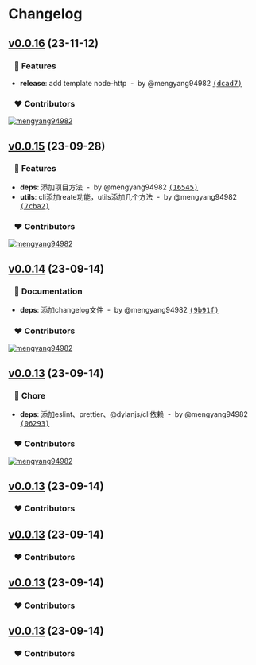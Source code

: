 # Changelog


## [v0.0.16](https://github.com/mengyang94982/dylan-cli/compare/v0.0.15...v0.0.16) (23-11-12)

### &nbsp;&nbsp;&nbsp;🚀 Features

- **release**: add template node-http &nbsp;-&nbsp; by @mengyang94982 [<samp>(dcad7)</samp>](https://github.com/mengyang94982/dylan-cli/commit/dcad7bf)

### &nbsp;&nbsp;&nbsp;❤️ Contributors

[![mengyang94982](https://github.com/mengyang94982.png?size=48)](https://github.com/mengyang94982)&nbsp;&nbsp;

## [v0.0.15](https://github.com/mengyang94982/dylan-cli/compare/v0.0.14...v0.0.15) (23-09-28)

### &nbsp;&nbsp;&nbsp;🚀 Features

- **deps**: 添加项目方法 &nbsp;-&nbsp; by @mengyang94982 [<samp>(16545)</samp>](https://github.com/mengyang94982/dylan-cli/commit/1654554)
- **utils**: cli添加reate功能，utils添加几个方法 &nbsp;-&nbsp; by @mengyang94982 [<samp>(7cba2)</samp>](https://github.com/mengyang94982/dylan-cli/commit/7cba264)

### &nbsp;&nbsp;&nbsp;❤️ Contributors

[![mengyang94982](https://github.com/mengyang94982.png?size=48)](https://github.com/mengyang94982)&nbsp;&nbsp;

## [v0.0.14](https://github.com/mengyang94982/dylan-cli/compare/0.0.6...v0.0.14) (23-09-14)

### &nbsp;&nbsp;&nbsp;📖 Documentation

- **deps**: 添加changelog文件 &nbsp;-&nbsp; by @mengyang94982 [<samp>(9b91f)</samp>](https://github.com/mengyang94982/dylan-cli/commit/9b91fbd)

### &nbsp;&nbsp;&nbsp;❤️ Contributors

[![mengyang94982](https://github.com/mengyang94982.png?size=48)](https://github.com/mengyang94982)&nbsp;&nbsp;

## [v0.0.13](https://github.com/mengyang94982/dylan-cli/compare/0.0.5...v0.0.13) (23-09-14)

### &nbsp;&nbsp;&nbsp;🏡 Chore

- **deps**: 添加eslint、prettier、@dylanjs/cli依赖 &nbsp;-&nbsp; by @mengyang94982 [<samp>(06293)</samp>](https://github.com/mengyang94982/dylan-cli/commit/06293d5)

### &nbsp;&nbsp;&nbsp;❤️ Contributors

[![mengyang94982](https://github.com/mengyang94982.png?size=48)](https://github.com/mengyang94982)&nbsp;&nbsp;

## [v0.0.13](https://github.com/mengyang94982/dylan-cli/compare/0.0.4...v0.0.13) (23-09-14)

### &nbsp;&nbsp;&nbsp;❤️ Contributors

## [v0.0.13](https://github.com/mengyang94982/dylan-cli/compare/0.0.3...v0.0.13) (23-09-14)

### &nbsp;&nbsp;&nbsp;❤️ Contributors

## [v0.0.13](https://github.com/mengyang94982/dylan-cli/compare/0.0.2...v0.0.13) (23-09-14)

### &nbsp;&nbsp;&nbsp;❤️ Contributors

## [v0.0.13](https://github.com/mengyang94982/dylan-cli/compare/0.0.1...v0.0.13) (23-09-14)

### &nbsp;&nbsp;&nbsp;❤️ Contributors



